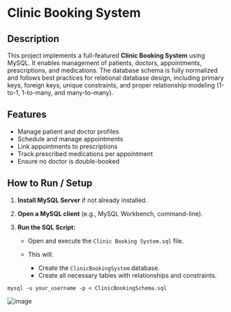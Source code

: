 # Clinic Booking System

## Description

This project implements a full-featured **Clinic Booking System** using MySQL. It enables management of patients, doctors, appointments, prescriptions, and medications. The database schema is fully normalized and follows best practices for relational database design, including primary keys, foreign keys, unique constraints, and proper relationship modeling (1-to-1, 1-to-many, and many-to-many).

## Features

* Manage patient and doctor profiles
* Schedule and manage appointments
* Link appointments to prescriptions
* Track prescribed medications per appointment
* Ensure no doctor is double-booked

## How to Run / Setup

1. **Install MySQL Server** if not already installed.
2. **Open a MySQL client** (e.g., MySQL Workbench, command-line).
3. **Run the SQL Script:**

   * Open and execute the `Clinic Booking System.sql` file.
   * This will:

     * Create the `ClinicBookingSystem` database.
     * Create all necessary tables with relationships and constraints.

```
mysql -u your_username -p < ClinicBookingSchema.sql
```
![image](https://github.com/user-attachments/assets/d2b95ec9-f0fa-46ca-a614-c33cfd2588c9)


